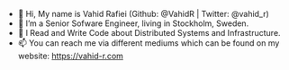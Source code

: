 - 👋 Hi, My name is Vahid Rafiei (Github: @VahidR | Twitter: @vahid_r)
- 👀 I’m a Senior Sofware Engineer, living in Stockholm, Sweden.
- 🌱 I Read and Write Code about Distributed Systems and Infrastructure.
- 📫 You can reach me via different mediums which can be found on my website: https://vahid-r.com

<!---
vahidR/vahidR is a ✨ special ✨ repository because its `README.md` (this file) appears on your GitHub profile.
You can click the Preview link to take a look at your changes.
--->

